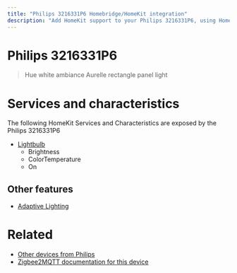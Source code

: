 ```yaml
---
title: "Philips 3216331P6 Homebridge/HomeKit integration"
description: "Add HomeKit support to your Philips 3216331P6, using Homebridge, Zigbee2MQTT and homebridge-z2m."
---
```

<!---
This file has been GENERATED using src/docgen/docgen.ts
DO NOT EDIT THIS FILE MANUALLY!
-->
# Philips 3216331P6
> Hue white ambiance Aurelle rectangle panel light


# Services and characteristics
The following HomeKit Services and Characteristics are exposed by
the Philips 3216331P6

* [Lightbulb](../../light.md)
  * Brightness
  * ColorTemperature
  * On


## Other features
* [Adaptive Lighting](../../light.md)


# Related
* [Other devices from Philips](../index.md#philips)
* [Zigbee2MQTT documentation for this device](https://www.zigbee2mqtt.io/devices/3216331P6.html)